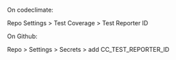 On codeclimate:

Repo Settings > Test Coverage > Test Reporter ID

On Github:

Repo > Settings > Secrets > add CC_TEST_REPORTER_ID
